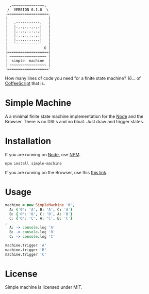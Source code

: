 ```shell
  .~~~~~~~~~~~~~~~.
 /  VERSION 0.1.0  \
.===================.
|                   |
|   .-----------.   |
|   |.,.,.,.,.,.|   |
|   |,.,.,.,.,.,|   |
|   |.,.,.,.,.,.|   |
|   |,.,.,.,.,.,|   |
|   '-----------'   |
|                 O |
|===================|
| ~~~~~~~~~~~~~~~~~ |
|  simple  machine  |
| ~~~~~~~~~~~~~~~~~ |
'==================='
```

How many lines of code you need for a finite state machine? *16*... of
[CoffeeScript][cs] that is.

Simple Machine
==============

A a minimal finite state machine implementation for the [Node][nd] and the
Browser. There is no DSLs and no bloat. Just draw and trigger states.

Installation
============

If you are running on [Node][nd], use [NPM][np]:

    npm install simple-machine

If you are running on the Browser, use this [this link][dw].

Usage
=====

```coffeescript
machine = new SimpleMachine '0',
  A: {'0': 'A', B: 'A', C: 'A'}
  B: {'0': 'B', C: 'B', A: 'B'}
  C: {'0': 'C', A: 'C', B: 'C'}
,
  A: -> console.log 'A'
  B: -> console.log 'B'
  C: -> console.log 'C'

machine.trigger 'A'
machine.trigger 'B'
machine.trigger 'C'
```

License
=======

Simple machine is licensed under MIT.

[nd]: http://nodejs.org/
[np]: http://npmjs.org/
[cs]: http://coffeescript.org/
[dw]: https://raw.github.com/gsamokovarov/simple-machine/master/simple-machine.min.js